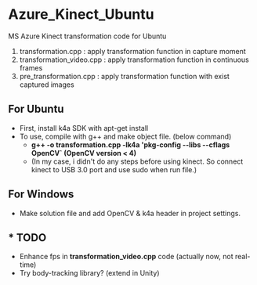 # Azure_Kinect_Ubuntu
MS Azure Kinect transformation code for Ubuntu

1. transformation.cpp : apply transformation function in capture moment
2. transformation_video.cpp : apply transformation function in continuous frames
3. pre_transformation.cpp : apply transformation function with exist captured images


## For Ubuntu
+ First, install k4a SDK with apt-get install
+ To use, compile with g++ and make object file. (below command)
  + **g++ -o <file name> transformation.cpp -lk4a 'pkg-config --libs --cflags OpenCV` (OpenCV version < 4)**
  + (In my case, i didn't do any steps before using kinect. So connect kinect to USB 3.0 port and use sudo when run file.)


## For Windows
+ Make solution file and add OpenCV & k4a header in project settings.

## * TODO
+ Enhance fps in **transformation_video.cpp** code (actually now, not real-time)
+ Try body-tracking library? (extend in Unity)
